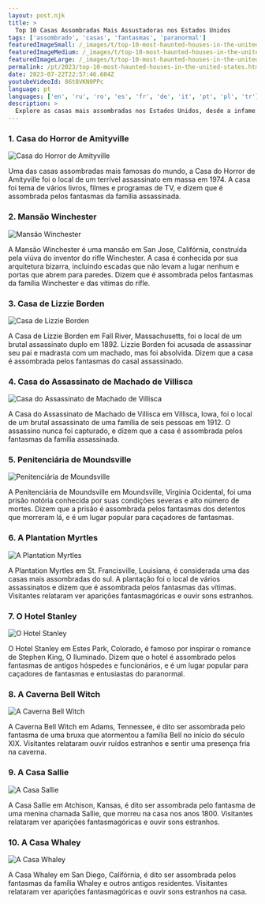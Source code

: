 ```yaml
---
layout: post.njk
title: >
  Top 10 Casas Assombradas Mais Assustadoras nos Estados Unidos
tags: ['assombrado', 'casas', 'fantasmas', 'paranormal']
featuredImageSmall: /_images/t/top-10-most-haunted-houses-in-the-united-states-cover-pt-small.webp
featuredImageMedium: /_images/t/top-10-most-haunted-houses-in-the-united-states-cover-pt-medium.webp
featuredImageLarge: /_images/t/top-10-most-haunted-houses-in-the-united-states-cover-pt-large.webp
permalink: /pt/2023/top-10-most-haunted-houses-in-the-united-states.html
date: 2023-07-22T22:57:46.604Z
youtubeVideoId: 86t8VKN0PPc
language: pt
languages: ['en', 'ru', 'ro', 'es', 'fr', 'de', 'it', 'pt', 'pl', 'tr']
description: >
  Explore as casas mais assombradas nos Estados Unidos, desde a infame Casa do Horror de Amityville até a misteriosa Mansão Winchester.
---
```


### 1. Casa do Horror de Amityville

![Casa do Horror de Amityville](/_images/4/43567694082780e298a778ee90121e0b-medium.webp)

Uma das casas assombradas mais famosas do mundo, a Casa do Horror de Amityville foi o local de um terrível assassinato em massa em 1974. A casa foi tema de vários livros, filmes e programas de TV, e dizem que é assombrada pelos fantasmas da família assassinada.

### 2. Mansão Winchester

![Mansão Winchester](/_images/b/bdc4e0971c215c2a638d4112c4493612-medium.webp)

A Mansão Winchester é uma mansão em San Jose, Califórnia, construída pela viúva do inventor do rifle Winchester. A casa é conhecida por sua arquitetura bizarra, incluindo escadas que não levam a lugar nenhum e portas que abrem para paredes. Dizem que é assombrada pelos fantasmas da família Winchester e das vítimas do rifle.

### 3. Casa de Lizzie Borden

![Casa de Lizzie Borden](/_images/0/0e8b4efb856c3b2b08bc64c07ca72bca-medium.webp)

A Casa de Lizzie Borden em Fall River, Massachusetts, foi o local de um brutal assassinato duplo em 1892. Lizzie Borden foi acusada de assassinar seu pai e madrasta com um machado, mas foi absolvida. Dizem que a casa é assombrada pelos fantasmas do casal assassinado.

### 4. Casa do Assassinato de Machado de Villisca

![Casa do Assassinato de Machado de Villisca](/_images/b/bc29a483370a9a248233e9a99caa5d96-medium.webp)

A Casa do Assassinato de Machado de Villisca em Villisca, Iowa, foi o local de um brutal assassinato de uma família de seis pessoas em 1912. O assassino nunca foi capturado, e dizem que a casa é assombrada pelos fantasmas da família assassinada.

### 5. Penitenciária de Moundsville

![Penitenciária de Moundsville](/_images/5/56621be984150a9518ce4568414f3cc0-medium.webp)

A Penitenciária de Moundsville em Moundsville, Virginia Ocidental, foi uma prisão notória conhecida por suas condições severas e alto número de mortes. Dizem que a prisão é assombrada pelos fantasmas dos detentos que morreram lá, e é um lugar popular para caçadores de fantasmas.

### 6. A Plantation Myrtles

![A Plantation Myrtles](/_images/7/794864519ac3b18a206d51be2ad05514-medium.webp)

A Plantation Myrtles em St. Francisville, Louisiana, é considerada uma das casas mais assombradas do sul. A plantação foi o local de vários assassinatos e dizem que é assombrada pelos fantasmas das vítimas. Visitantes relataram ver aparições fantasmagóricas e ouvir sons estranhos.

### 7. O Hotel Stanley

![O Hotel Stanley](/_images/a/ad36fb188c9803d50599cd5493521d38-medium.webp)

O Hotel Stanley em Estes Park, Colorado, é famoso por inspirar o romance de Stephen King, O Iluminado. Dizem que o hotel é assombrado pelos fantasmas de antigos hóspedes e funcionários, e é um lugar popular para caçadores de fantasmas e entusiastas do paranormal.

### 8. A Caverna Bell Witch

![A Caverna Bell Witch](/_images/0/0a921de40ccf57b5688c2dea5a2dafa7-medium.webp)

A Caverna Bell Witch em Adams, Tennessee, é dito ser assombrada pelo fantasma de uma bruxa que atormentou a família Bell no início do século XIX. Visitantes relataram ouvir ruídos estranhos e sentir uma presença fria na caverna.

### 9. A Casa Sallie

![A Casa Sallie](/_images/c/ceefa8d8bde82260d6a360f67956b121-medium.webp)

A Casa Sallie em Atchison, Kansas, é dito ser assombrada pelo fantasma de uma menina chamada Sallie, que morreu na casa nos anos 1800. Visitantes relataram ver aparições fantasmagóricas e ouvir sons estranhos.

### 10. A Casa Whaley

![A Casa Whaley](/_images/d/d5a2deed02af8fdcaade448a79cd3294-medium.webp)

A Casa Whaley em San Diego, Califórnia, é dito ser assombrada pelos fantasmas da família Whaley e outros antigos residentes. Visitantes relataram ver aparições fantasmagóricas e ouvir sons estranhos na casa.

